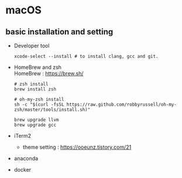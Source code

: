 # macOS
## basic installation and setting
- Developer tool
	```
	xcode-select --install # to install clang, gcc and git.
	```
- HomeBrew and zsh  
	HomeBrew : https://brew.sh/  
	```
	# zsh install
	brew install zsh
	
	# oh-my-zsh install
	sh -c "$(curl -fsSL https://raw.github.com/robbyrussell/oh-my-zsh/master/tools/install.sh)"
	```

	```
	brew upgrade llvm
	brew upgrade gcc
	```

- iTerm2
  - theme setting : https://ooeunz.tistory.com/21 
- anaconda
- docker
